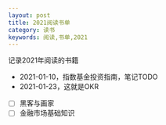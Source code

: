 ```yaml
---
layout: post
title: 2021阅读书单
category: 读书
keywords: 阅读,书单,2021
---
```


 

记录2021年阅读的书籍



- 2021-01-10，指数基金投资指南，笔记TODO
- 2021-01-23，这就是OKR
- [ ] 黑客与画家
- [ ] 金融市场基础知识